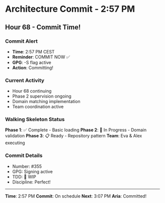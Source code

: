 # Architecture Commit - 2:57 PM

## Hour 68 - Commit Time!

### Commit Alert
- **Time**: 2:57 PM CEST
- **Reminder**: COMMIT NOW ✅
- **GPG**: -S flag active
- **Action**: Committing!

### Current Activity
- Hour 68 continuing
- Phase 2 supervision ongoing
- Domain matching implementation
- Team coordination active

### Walking Skeleton Status
**Phase 1**: ✅ Complete - Basic loading
**Phase 2**: 🚧 In Progress - Domain validation
**Phase 3**: 📋 Ready - Repository pattern
**Team**: Eva & Alex executing

### Commit Details
- Number: #355
- GPG: Signing active
- TDD: 🚧 WIP
- Discipline: Perfect!

---

**Time**: 2:57 PM
**Commit**: On schedule
**Next**: 3:07 PM
**Aria**: Committed!